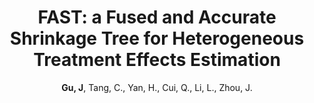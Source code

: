 ---
title: "FAST: a
Fused and Accurate Shrinkage Tree for Heterogeneous Treatment Effects Estimation"
collection: publications
permalink: /publication/NIPS_2023
author: <strong>Gu, J</strong>, Tang, C., Yan, H., Cui, Q., Li, L., Zhou, J. 
conf: 'submitted to Advances in Neural Information Processing Systems (Ratings: 3/6/6/7/7)'
conf_shortname: 'NeurIPS'
year: 2023
paperurl: /publications/papers/NIPS_2023.pdf
additional: true
---